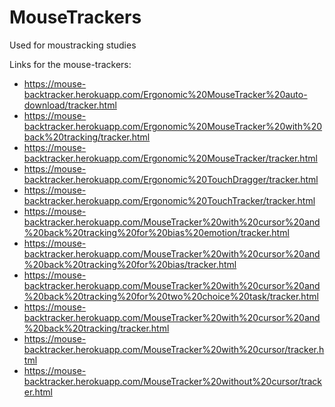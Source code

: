 # MouseTrackers
Used for moustracking studies

Links for the mouse-trackers:
 - https://mouse-backtracker.herokuapp.com/Ergonomic%20MouseTracker%20auto-download/tracker.html
 - https://mouse-backtracker.herokuapp.com/Ergonomic%20MouseTracker%20with%20back%20tracking/tracker.html
 - https://mouse-backtracker.herokuapp.com/Ergonomic%20MouseTracker/tracker.html
 - https://mouse-backtracker.herokuapp.com/Ergonomic%20TouchDragger/tracker.html
 - https://mouse-backtracker.herokuapp.com/Ergonomic%20TouchTracker/tracker.html
 - https://mouse-backtracker.herokuapp.com/MouseTracker%20with%20cursor%20and%20back%20tracking%20for%20bias%20emotion/tracker.html
 - https://mouse-backtracker.herokuapp.com/MouseTracker%20with%20cursor%20and%20back%20tracking%20for%20bias/tracker.html
 - https://mouse-backtracker.herokuapp.com/MouseTracker%20with%20cursor%20and%20back%20tracking%20for%20two%20choice%20task/tracker.html
 - https://mouse-backtracker.herokuapp.com/MouseTracker%20with%20cursor%20and%20back%20tracking/tracker.html
 - https://mouse-backtracker.herokuapp.com/MouseTracker%20with%20cursor/tracker.html
 - https://mouse-backtracker.herokuapp.com/MouseTracker%20without%20cursor/tracker.html
